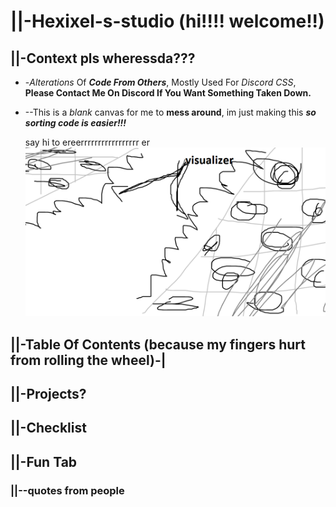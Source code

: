 # ||-Hexixel-s-studio (hi!!!! welcome!!)
## ||-Context pls wheressda???
* -*Alterations* Of ***Code From Others***, Mostly Used For *Discord CSS*, **Please Contact Me On Discord If You Want Something Taken Down.**
* --This is a *blank* canvas for me to **mess around**, im just making this ***so sorting code is easier!!!***

   say hi to ereerrrrrrrrrrrrrrrrr er  
  ![alt text](https://github.com/Hexixels/Hexixel-s-studio-/blob/main/README-DATA/fine-art "i drew this")  
## ||-Table Of Contents (because my fingers hurt from rolling the wheel)-|

## ||-Projects?
## ||-Checklist
## ||-Fun Tab
### ||--quotes from people


